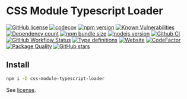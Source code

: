 # CSS Module Typescript Loader

[![GitHub license](https://img.shields.io/npm/l/css-module-typescript-loader)](https://github.com/webbestmaster/css-module-typescript-loader/blob/master/license)
[![codecov](https://codecov.io/gh/webbestmaster/css-module-typescript-loader/branch/master/graph/badge.svg)](https://codecov.io/gh/webbestmaster/css-module-typescript-loader)
[![npm version](https://img.shields.io/npm/v/css-module-typescript-loader.svg)](https://www.npmjs.com/package/css-module-typescript-loader)
[![Known Vulnerabilities](https://snyk.io/test/github/webbestmaster/css-module-typescript-loader/badge.svg)](https://snyk.io/test/github/webbestmaster/css-module-typescript-loader)
[![Dependency count](https://badgen.net/bundlephobia/dependency-count/css-module-typescript-loader)](https://libraries.io/npm/css-module-typescript-loader)
[![npm bundle size](https://img.shields.io/bundlephobia/minzip/css-module-typescript-loader)](https://bundlephobia.com/package/css-module-typescript-loader)
[![nodejs version](https://img.shields.io/node/v/css-module-typescript-loader)](https://nodejs.org/en/docs)
[![Github CI](https://github.com/webbestmaster/css-module-typescript-loader/actions/workflows/github-ci.yml/badge.svg)](https://github.com/webbestmaster/css-module-typescript-loader/actions/workflows/github-ci.yml)
[![GitHub Workflow Status](https://img.shields.io/github/actions/workflow/status/webbestmaster/css-module-typescript-loader/github-ci.yml)](https://github.com/webbestmaster/css-module-typescript-loader/actions/workflows/github-ci.yml)
[![Type definitions](https://img.shields.io/npm/types/css-module-typescript-loader)](https://www.typescriptlang.org)
[![Website](https://img.shields.io/website?url=https://github.com/webbestmaster/css-module-typescript-loader)](https://github.com/webbestmaster/css-module-typescript-loader)
[![CodeFactor](https://www.codefactor.io/repository/github/webbestmaster/css-module-typescript-loader/badge)](https://www.codefactor.io/repository/github/webbestmaster/css-module-typescript-loader)
[![Package Quality](https://packagequality.com/shield/css-module-typescript-loader.svg)](https://packagequality.com/#?package=css-module-typescript-loader)
[![GitHub stars](https://img.shields.io/github/stars/webbestmaster/css-module-typescript-loader?style=social)](https://github.com/webbestmaster/css-module-typescript-loader)

<!--
[![Libraries.io dependency status for GitHub repo](https://img.shields.io/librariesio/github/webbestmaster/css-module-typescript-loader)](https://libraries.io/npm/css-module-typescript-loader)
-->

## Install

```bash
npm i -D css-module-typescript-loader
```

See [license](license).
